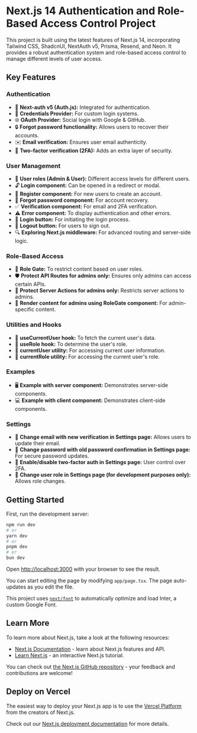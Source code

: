 # Next.js 14 Authentication and Role-Based Access Control Project

This project is built using the latest features of Next.js 14, incorporating Tailwind CSS, ShadcnUI, NextAuth v5, Prisma, Resend, and Neon. It provides a robust authentication system and role-based access control to manage different levels of user access.

## Key Features

### Authentication
- 🔐 **Next-auth v5 (Auth.js):** Integrated for authentication.
- 🔑 **Credentials Provider:** For custom login systems.
- 🌐 **OAuth Provider:** Social login with Google & GitHub.
- 🔒 **Forgot password functionality:** Allows users to recover their accounts.
- ✉️ **Email verification:** Ensures user email authenticity.
- 📱 **Two-factor verification (2FA):** Adds an extra layer of security.

### User Management
- 👥 **User roles (Admin & User):** Different access levels for different users.
- 🔓 **Login component:** Can be opened in a redirect or modal.
- 📝 **Register component:** For new users to create an account.
- 🤔 **Forgot password component:** For account recovery.
- ✅ **Verification component:** For email and 2FA verification.
- ⚠️ **Error component:** To display authentication and other errors.
- 🔘 **Login button:** For initiating the login process.
- 🚪 **Logout button:** For users to sign out.
- 🔍 **Exploring Next.js middleware:** For advanced routing and server-side logic.

### Role-Based Access
- 🚧 **Role Gate:** To restrict content based on user roles.
- 🛡️ **Protect API Routes for admins only:** Ensures only admins can access certain APIs.
- 🔐 **Protect Server Actions for admins only:** Restricts server actions to admins.
- 👑 **Render content for admins using RoleGate component:** For admin-specific content.

### Utilities and Hooks
- 👤 **useCurrentUser hook:** To fetch the current user's data.
- 🛂 **useRole hook:** To determine the user's role.
- 🧑 **currentUser utility:** For accessing current user information.
- 👮 **currentRole utility:** For accessing the current user's role.

### Examples
- 🖥️ **Example with server component:** Demonstrates server-side components.
- 💻 **Example with client component:** Demonstrates client-side components.

### Settings
- 📧 **Change email with new verification in Settings page:** Allows users to update their email.
- 🔑 **Change password with old password confirmation in Settings page:** For secure password updates.
- 🔔 **Enable/disable two-factor auth in Settings page:** User control over 2FA.
- 🔄 **Change user role in Settings page (for development purposes only):** Allows role changes.

## Getting Started

First, run the development server:

```bash
npm run dev
# or
yarn dev
# or
pnpm dev
# or
bun dev
```

Open [http://localhost:3000](http://localhost:3000) with your browser to see the result.

You can start editing the page by modifying `app/page.tsx`. The page auto-updates as you edit the file.

This project uses [`next/font`](https://nextjs.org/docs/basic-features/font-optimization) to automatically optimize and load Inter, a custom Google Font.

## Learn More

To learn more about Next.js, take a look at the following resources:

- [Next.js Documentation](https://nextjs.org/docs) - learn about Next.js features and API.
- [Learn Next.js](https://nextjs.org/learn) - an interactive Next.js tutorial.

You can check out [the Next.js GitHub repository](https://github.com/vercel/next.js/) - your feedback and contributions are welcome!

## Deploy on Vercel

The easiest way to deploy your Next.js app is to use the [Vercel Platform](https://vercel.com/new?utm_medium=default-template&filter=next.js&utm_source=create-next-app&utm_campaign=create-next-app-readme) from the creators of Next.js.

Check out our [Next.js deployment documentation](https://nextjs.org/docs/deployment) for more details.
